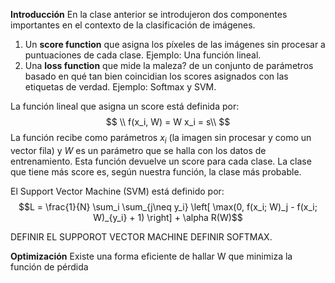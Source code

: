 **Introducción**
En la clase anterior se introdujeron dos componentes importantes en el contexto de la clasificación de imágenes.

 1. Un **score function** que asigna los píxeles de las imágenes sin procesar a puntuaciones de cada clase. Ejemplo: Una función lineal.
 2. Una **loss function** que mide la maleza? de un conjunto de parámetros  basado en qué tan bien coincidian los scores asignados con las etiquetas de verdad. Ejemplo: Softmax y SVM.

La función lineal que asigna un score está definida por:
$$
\\ f(x_i, W) =  W x_i  = s\\
$$
La función recibe como parámetros $x_i$ (la imagen sin procesar y como un vector fila) y $W$ es un parámetro que se halla con los datos de entrenamiento. Esta función devuelve un score para cada clase. La clase que tiene más score es, según nuestra función, la clase más probable. 

El Support Vector Machine (SVM) está definido por:
$$L = \frac{1}{N} \sum_i \sum_{j\neq y_i} \left[ \max(0, f(x_i; W)_j - f(x_i; W)_{y_i} + 1) \right] + \alpha R(W)$$

DEFINIR EL SUPPOROT VECTOR MACHINE
DEFINIR SOFTMAX.

**Optimización**
Existe una forma eficiente de hallar W que minimiza la función de pérdida

<!--stackedit_data:
eyJoaXN0b3J5IjpbNDg3NTQwNDA5LC0xMDA0NzMwNDEzLDgxMT
A0NzY4MiwtMTMxNDQ2NjU0LDE0MzAwODQ1OTgsNzMwOTk4MTE2
XX0=
-->
